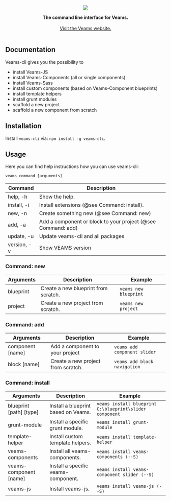 <p align="center"><img src="http://www.veams.org/img/svg/icons/veams-std.svg"></p>

<p align="center">
	<strong>The command line interface for Veams.</strong>
	<br><br>
	<a href="http://veams.org">Visit the Veams website.</a><br><br>
</p>

## Documentation

Veams-cli gives you the possibility to 
- install Veams-JS
- install Veams-Components (all or single components)
- install Veams-Sass
- install custom components (based on Veams-Component blueprints)
- install template helpers
- install grunt modules
- scaffold a new project
- scaffold a new component from scratch

## Installation

Install `veams-cli` via: `npm install -g veams-cli`.

## Usage 

Here you can find help instructions how you can use veams-cli:

`veams command [arguments]`

|Command     | Description |
|------------|-------------------------------------------------------|
|help, -h    | Show the help. |
|install, -i | Install extensions (@see Command: install). |
|new, -n     | Create something new (@see Command: new) |
|add, -a     | Add a component or block to your project (@see Command: add) |
|update, -u  | Update veams-cli and all packages |
|version, -v | Show VEAMS version |

### Command: new

|Arguments | Description                            | Example |
|----------|----------------------------------------|---------|
|blueprint | Create a new blueprint from scratch.   | `veams new blueprint` |
|project   | Create a new project from scratch.     | `veams new project` |

### Command: add

|Arguments | Description                            | Example |
|----------|----------------------------------------|---------|
|component [name] | Add a component to your project   | `veams add component slider` |
|block [name]   | Create a new project from scratch.  | `veams add block navigation` |

### Command: install

|Arguments              | Description                         | Example |
|-----------------------|-------------------------------------|--------|
|blueprint [path] [type]| Install a blueprint based on Veams.  | `veams install blueprint C:\blueprint\slider component` |
|grunt-module            | Install a specific grunt module.    | `veams install grunt-module` |
|template-helper         | Install custom template helpers.    | `veams install template-helper` |
|veams-components       | Install all veams-components.       | `veams install veams-components (--S)` |
|veams-component [name] | Install a specific veams-component. | `veams install veams-component slider (--S)` |
|veams-js               | Install veams-js.                   | `veams install veams-js (--S)` |
